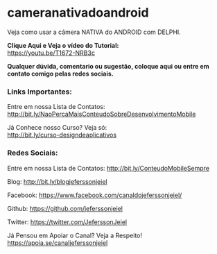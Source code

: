 # cameranativadoandroid
Veja como usar a câmera NATIVA do ANDROID com DELPHI.

<b>Clique Aqui e Veja o vídeo do Tutorial:</b><br>
https://youtu.be/T1672-NRB3c

<b>Qualquer dúvida, comentario ou sugestão, coloque aqui ou entre em<br>contato comigo pelas redes sociais.</b>

<h3>Links Importantes:</h3>

Entre em nossa Lista de Contatos:<br>
http://bit.ly/NaoPercaMaisConteudoSobreDesenvolvimentoMobile

Já Conhece nosso Curso? Veja só:<br>
http://bit.ly/curso-designdeaplicativos

<h3>Redes Sociais:</h3>

Entre em nossa Lista de Contatos:
http://bit.ly/ConteudoMobileSempre

Blog:
http://bit.ly/blogjeferssonjeiel

Facebook:
https://www.facebook.com/canaldojeferssonjeiel/

Github:
https://github.com/jeferssonjeiel

Twitter:
https://twitter.com/JeferssonJeiel

Já Pensou em Apoiar o Canal? Veja a Respeito!
https://apoia.se/canaljeferssonjeiel
